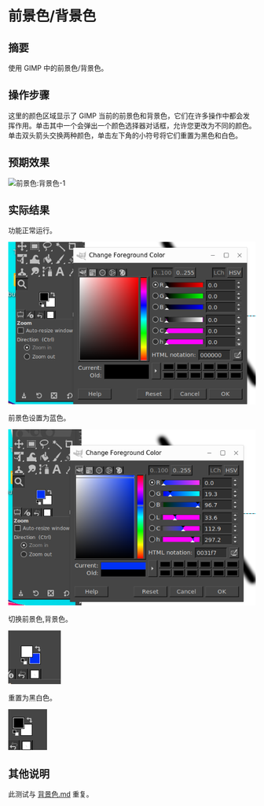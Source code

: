 # 前景色/背景色

## 摘要

使用 GIMP 中的前景色/背景色。

## 操作步骤

这里的颜色区域显示了 GIMP 当前的前景色和背景色，它们在许多操作中都会发挥作用。单击其中一个会弹出一个颜色选择器对话框，允许您更改为不同的颜色。单击双头箭头交换两种颜色，单击左下角的小符号将它们重置为黑色和白色。

## 预期效果

![前景色:背景色-1](./img/前景色-背景色-1.png)

## 实际结果

功能正常运行。

![前景色-背景色-2](./img/前景色-背景色-2.png)

前景色设置为蓝色。

![前景色-背景色-3](./img/前景色-背景色-3.png)

切换前景色,背景色。

![前景色-背景色-4](./img/前景色-背景色-4.png)

重置为黑白色。

![前景色-背景色-5](./img/前景色-背景色-5.png)


## 其他说明

此测试与 [背景色.md](./背景色.md) 重复。

